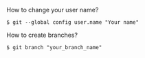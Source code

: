 How to change your user name?
```
$ git --global config user.name "Your name"
```
How to create branches?
```
$ git branch "your_branch_name"
```
